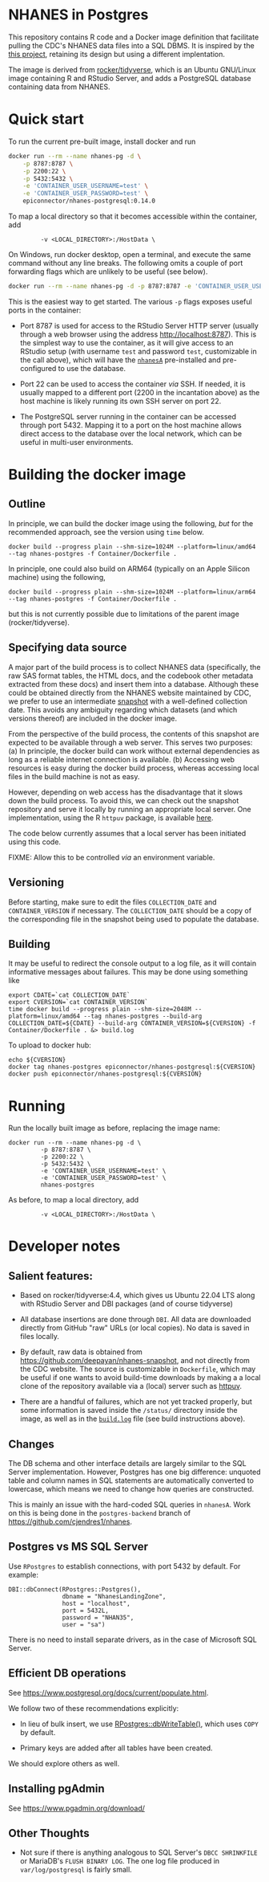 # NHANES in Postgres

This repository contains R code and a Docker image definition that
facilitate pulling the CDC's NHANES data files into a SQL DBMS. It is
inspired by the [this
project](https://github.com/ccb-hms/NHANES-database), retaining its
design but using a different implentation.

The image is derived from
[rocker/tidyverse](https://hub.docker.com/r/rocker/tidyverse/), which
is an Ubuntu GNU/Linux image containing R and RStudio Server, and adds
a PostgreSQL database containing data from NHANES.


# Quick start

To run the current pre-built image, install docker and run

```sh
docker run --rm --name nhanes-pg -d \
    -p 8787:8787 \
	-p 2200:22 \
	-p 5432:5432 \
	-e 'CONTAINER_USER_USERNAME=test' \
	-e 'CONTAINER_USER_PASSWORD=test' \
	epiconnector/nhanes-postgresql:0.14.0
```

To map a local directory so that it becomes accessible within the
container, add

```
         -v <LOCAL_DIRECTORY>:/HostData \
```

On Windows, run docker desktop, open a terminal, and execute the same
command without any line breaks. The following omits a couple of port
forwarding flags which are unlikely to be useful (see below).

```sh
docker run --rm --name nhanes-pg -d -p 8787:8787 -e 'CONTAINER_USER_USERNAME=test' -e 'CONTAINER_USER_PASSWORD=test' epiconnector/nhanes-postgresql:0.14.0
```

This is the easiest way to get started. The various `-p` flags exposes
useful ports in the container:

* Port 8787 is used for access to the RStudio Server HTTP server
  (usually through a web browser using the address
  <http://localhost:8787>). This is the simplest way to use the
  container, as it will give access to an RStudio setup (with username
  `test` and password `test`, customizable in the call above), which
  will have the
  [`nhanesA`](https://cran.r-project.org/package=nhanesA)
  pre-installed and pre-configured to use the database.

* Port 22 can be used to access the container _via_ SSH. If
  needed, it is usually mapped to a different port (2200 in the
  incantation above) as the host machine is likely running its own
  SSH server on port 22.
  
* The PostgreSQL server running in the container can be accessed through
  port 5432. Mapping it to a port on the host machine allows direct
  access to the database over the local network, which can be useful
  in multi-user environments.


# Building the docker image

## Outline

In principle, we can build the docker image using the following, _but_
for the recommended approach, see the version using `time` below.

```
docker build --progress plain --shm-size=1024M --platform=linux/amd64 --tag nhanes-postgres -f Container/Dockerfile .
```

In principle, one could also build on ARM64 (typically on an Apple Silicon machine) using the following,

```
docker build --progress plain --shm-size=1024M --platform=linux/arm64 --tag nhanes-postgres -f Container/Dockerfile .
```

but this is not currently possible due to limitations of the parent
image (rocker/tidyverse).

## Specifying data source

A major part of the build process is to collect NHANES data
(specifically, the raw SAS format tables, the HTML docs, and the
codebook other metadata extracted from these docs) and insert them
into a database. Although these could be obtained directly from the
NHANES website maintained by CDC, we prefer to use an intermediate
[snapshot](https://github.com/deepayan/nhanes-snapshot) with a
well-defined collection date. This avoids any ambiguity regarding
which datasets (and which versions thereof) are included in the docker
image.

From the perspective of the build process, the contents of this
snapshot are expected to be available through a web server. This
serves two purposes: (a) In principle, the docker build can work
without external dependencies as long as a reliable internet
connection is available. (b) Accessing web resources is easy during
the docker build process, whereas accessing local files in the build
machine is not as easy.

However, depending on web access has the disadvantage that it slows
down the build process. To avoid this, we can check out the snapshot
repository and serve it locally by running an appropriate local
server. One implementation, using the R `httpuv` package, is available
[here](https://github.com/deepayan/nhanes-snapshot/blob/main/code/start-server.R).

The code below currently assumes that a local server has been
initiated using this code.

FIXME: Allow this to be controlled _via_ an environment variable.


## Versioning

Before starting, make sure to edit the files `COLLECTION_DATE` and
`CONTAINER_VERSION` if necessary. The `COLLECTION_DATE` should be a
copy of the corresponding file in the snapshot being used to populate
the database.

## Building

It may be useful to redirect the console output to a log file, as it
will contain informative messages about failures. This may be done
using something like

```
export CDATE=`cat COLLECTION_DATE`
export CVERSION=`cat CONTAINER_VERSION`
time docker build --progress plain --shm-size=2048M --platform=linux/amd64 --tag nhanes-postgres --build-arg COLLECTION_DATE=${CDATE} --build-arg CONTAINER_VERSION=${CVERSION} -f Container/Dockerfile . &> build.log
```


To upload to docker hub:

```
echo ${CVERSION}
docker tag nhanes-postgres epiconnector/nhanes-postgresql:${CVERSION}
docker push epiconnector/nhanes-postgresql:${CVERSION}
```

# Running

Run the locally built image as before, replacing the image name:

```
docker run --rm --name nhanes-pg -d \
         -p 8787:8787 \
         -p 2200:22 \
         -p 5432:5432 \
         -e 'CONTAINER_USER_USERNAME=test' \
         -e 'CONTAINER_USER_PASSWORD=test' \
         nhanes-postgres
```

As before, to map a local directory, add

```
         -v <LOCAL_DIRECTORY>:/HostData \
```


# Developer notes

## Salient features:

- Based on rocker/tidyverse:4.4, which gives us Ubuntu 22.04 LTS
  along with RStudio Server and DBI packages (and of course tidyverse)
  
- All database insertions are done through `DBI`. All data are
  downloaded directly from GitHub "raw" URLs (or local copies). No data is saved in
  files locally.
  
- By default, raw data is obtained from
  <https://github.com/deepayan/nhanes-snapshot>, and not directly from the
  CDC website. The source is customizable in `Dockerfile`, which may
  be useful if one wants to avoid build-time downloads by making a a
  local clone of the repository available via a (local) server such as
  [httpuv](https://cran.r-project.org/package=httpuv).

- There are a handful of failures, which are not yet tracked properly,
  but some information is saved inside the `/status/` directory inside
  the image, as well as in the [`build.log`](./build.log) file (see build
  instructions above).


## Changes

The DB schema and other interface details are largely similar to the
SQL Server implementation. However, Postgres has one big difference:
unquoted table and column names in SQL statements are automatically
converted to lowercase, which means we need to change how queries are
constructed.

This is mainly an issue with the hard-coded SQL queries in
`nhanesA`. Work on this is being done in the `postgres-backend` branch
of <https://github.com/cjendres1/nhanes>.

## Postgres vs MS SQL Server

Use `RPostgres` to establish connections, with port 5432 by default. For example:

```
DBI::dbConnect(RPostgres::Postgres(),
               dbname = "NhanesLandingZone",
               host = "localhost",
               port = 5432L,
               password = "NHAN35",
               user = "sa")
```

There is no need to install separate drivers, as in the case of Microsoft SQL Server.

## Efficient DB operations

See <https://www.postgresql.org/docs/current/populate.html>.

We follow two of these recommendations explicitly:

- In lieu of bulk insert, we use
  [RPostgres::dbWriteTable()](https://rpostgres.r-dbi.org/reference/postgres-tables.html),
  which uses `COPY` by default.
  
- Primary keys are added after all tables have been created.

We should explore others as well.


## Installing pgAdmin

See <https://www.pgadmin.org/download/>

## Other Thoughts

- Not sure if there is anything analogous to SQL Server's `DBCC
SHRINKFILE` or MariaDB's `FLUSH BINARY LOG`. The one log file produced
in `var/log/postgresql` is fairly small.

